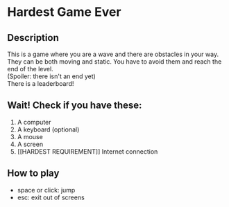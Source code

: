 # Hardest Game Ever

## Description

This is a game where you are a wave and there are obstacles in your way.  
They can be both moving and static. You have to avoid them and reach the end of the level.  
(Spoiler: there isn't an end yet)  
There is a leaderboard!

## Wait! Check if you have these:

1. A computer
2. A keyboard (optional)
3. A mouse
4. A screen
6. [[HARDEST REQUIREMENT]] Internet connection

## How to play

- space or click: jump
- esc: exit out of screens
